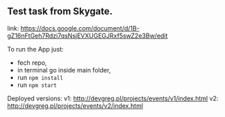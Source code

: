 ## Test task from Skygate.
link: https://docs.google.com/document/d/1B-gZ16nFtGeh7Rdzi7qsNsjEVXUGEGJRxf5swZ2e3Bw/edit 

To run the App just: 
* fech repo,  
* in terminal go inside main folder, 
* run `npm install` 
* run `npm start`

Deployed versions: 
v1: http://devgreg.pl/projects/events/v1/index.html 
v2: http://devgreg.pl/projects/events/v2/index.html